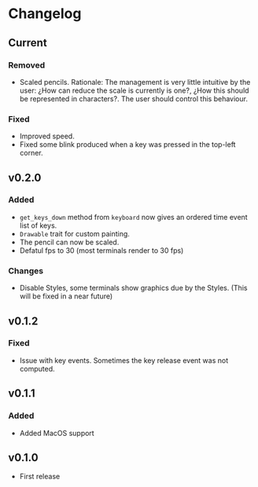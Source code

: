 # Changelog

## Current

### Removed
- Scaled pencils. Rationale:
  The management is very little intuitive by the user:
  ¿How can reduce the scale is currently is one?,
  ¿How this should be represented in characters?.
  The user should control this behaviour.

### Fixed
- Improved speed.
- Fixed some blink produced when a key was pressed in the top-left corner.

## v0.2.0

### Added
- `get_keys_down` method from `keyboard` now gives an ordered time event list of keys.
- `Drawable` trait for custom painting.
- The pencil can now be scaled.
- Defatul fps to 30 (most terminals render to 30 fps)

### Changes
- Disable Styles, some terminals show graphics due by the Styles. (This will be fixed in a near future)

## v0.1.2

### Fixed
- Issue with key events. Sometimes the key release event was not computed.

## v0.1.1

### Added
- Added MacOS support

## v0.1.0
- First release
